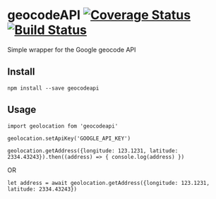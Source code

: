 # geocodeAPI [![Coverage Status](https://coveralls.io/repos/github/JameelMukadam/geocode/badge.svg?branch=master)](https://coveralls.io/github/JameelMukadam/geocode?branch=master) [![Build Status](https://travis-ci.org/JameelMukadam/geocode.svg?branch=master)](https://travis-ci.org/JameelMukadam/geocode)
Simple wrapper for the Google geocode API

## Install

`npm install --save geocodeapi`

## Usage


`import geolocation fom 'geocodeapi'`

`geolocation.setApiKey('GOOGLE_API_KEY')`

`geolocation.getAddress({longitude: 123.1231, latitude: 2334.43243}).then((address) => {
    console.log(address)
})`

OR

`let address = await geolocation.getAddress({longitude: 123.1231, latitude: 2334.43243})`